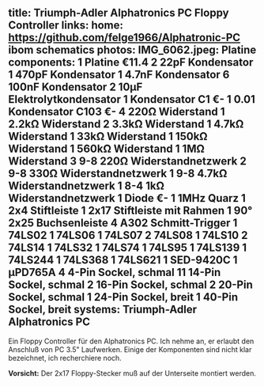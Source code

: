 title: Triumph-Adler Alphatronics PC Floppy Controller
links:
    home: https://github.com/felge1966/Alphatronic-PC
    ibom
    schematics
photos:
    IMG_6062.jpeg: Platine
components:
    1 Platine €11.4
    2 22pF Kondensator
    1 470pF Kondensator
    1 4.7nF Kondensator
    6 100nF Kondensator
    2 10µF Elektrolytkondensator
    1 Kondensator C1 €-
    1 0.01 Kondensator C103 €-
    4 220Ω Widerstand
    1 2.2kΩ Widerstand
    2 3.3kΩ Widerstand
    1 4.7kΩ Widerstand
    1 33kΩ Widerstand
    1 150kΩ Widerstand
    1 560kΩ Widerstand
    1 1MΩ Widerstand
    3 9-8 220Ω Widerstandnetzwerk
    2 9-8 330Ω Widerstandnetzwerk
    1 9-8 4.7kΩ Widerstandnetzwerk
    1 8-4 1kΩ Widerstandnetzwerk
    1 Diode €-
    1 1MHz Quarz
    1 2x4 Stiftleiste
    1 2x17 Stiftleiste mit Rahmen
    1 90° 2x25 Buchsenleiste
    4 A302 Schmitt-Trigger
    1 74LS02
    1 74LS06
    1 74LS07
    2 74LS08
    1 74LS10
    2 74LS14
    1 74LS32
    1 74LS74
    1 74LS95
    1 74LS139
    1 74LS244
    1 74LS368
    1 74LS621
    1 SED-9420C
    1 µPD765A
    4 4-Pin Sockel, schmal
    11 14-Pin Sockel, schmal
    2 16-Pin Sockel, schmal
    2 20-Pin Sockel, schmal
    1 24-Pin Sockel, breit
    1 40-Pin Sockel, breit
systems:
    Triumph-Adler Alphatronics PC
---
Ein Floppy Controller für den Alphatronics PC. Ich nehme an, er erlaubt den Anschluß von PC 3.5" Laufwerken. Einige der Komponenten sind nicht klar bezeichnet, ich recherchiere noch.

**Vorsicht:** Der 2x17 Floppy-Stecker muß auf der Unterseite montiert werden.
